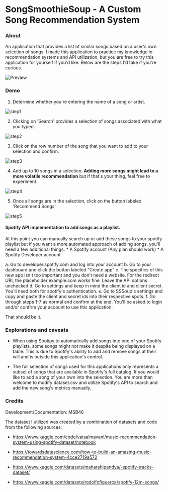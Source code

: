 # SongSmoothieSoup - A Custom Song Recommendation System

### About
An application that provides a list of similar songs based on a user's own selection of songs. I made this application to practice my knowledge in recommendation systems and API utilization, but you are free to try this application for yourself if you'd like. Below are the steps I'd take if you're curious.

![Preview](https://github.com/user-attachments/assets/38f3ca04-a1c8-4da8-b7ee-b72f4e41cfd6)

### Demo
1) Determine whether you're entering the name of a song or artist.

![step1](https://github.com/user-attachments/assets/7495f702-0189-427c-9918-a9da446b119c)

2) Clicking on 'Search' provides a selection of songs associated with what you typed.

![step2](https://github.com/user-attachments/assets/b46d1aa9-f972-44d3-a7e9-bd7c5beea441)

3) Click on the row number of the song that you want to add to your selection and confirm.

![step3](https://github.com/user-attachments/assets/14bc9f9d-7d8b-4e65-8cd9-6a149c72f9c5)

4) Add up to 10 songs in a selection. **Adding more songs might lead to a more volatile recommendation** but if that's your thing, feel free to experiment

![step4](https://github.com/user-attachments/assets/03c0af5c-d41d-4a3d-a000-403011d17832)

5) Once all songs are in the selection, click on the button labeled 'Recommend Songs'

![step5](https://github.com/user-attachments/assets/99efebbf-34a3-4123-8281-852712f7b35d)

#### Spotify API implementation to add songs as a playlist.
At this point you can manually search up or add these songs to your spotify playlist but if you want a more automated approach of adding songs, you'll need a few additional things.
    * A Spotify account (Any plan should work)
    * A Spotify Developer account

a. Go to developer.spotify.com and log into your account
b. Go to your dashboard and click the button labeled "Create app"
c. The specifics of this new app isn't too important and you don't need a website. For the redirect URI, the placeholder example.com works fine. Leave the API options unchecked
d. Go to settings and keep in mind the client id and client secret. You'll need both for spotify's authentication.
e. Go to SSSoup's settings and copy and paste the client and secret ids into their respective spots.
f. Go through steps 1-7 as normal and confirm at the end. You'll be asked to login and/or confirm your account to use this application.

That should be it.

### Explorations and caveats
* When using Spotipy to automatically add songs into one of your Spotify playlists, some songs might not make it despite being displayed on a table. This is due to Spotify's ability to add and remove songs at their will and is outside this application's control.

* The full selection of songs used for this applications only represents a subset of songs that are available in Spotify's full catalog. If you would like to add a song of your own into the selection. You are more than welcome to modify dataset.csv and utilize Spotify's API to search and add the new song's metrics manually.

### Credits
Development/Documentation: MSB46

The dataset I utilized was created by a combination of datasets and code from the following sources:

* https://www.kaggle.com/code/vatsalmavani/music-recommendation-system-using-spotify-dataset/notebook

* https://towardsdatascience.com/how-to-build-an-amazing-music-recommendation-system-4cce2719a572

* https://www.kaggle.com/datasets/maharshipandya/-spotify-tracks-dataset/

* https://www.kaggle.com/datasets/rodolfofigueroa/spotify-12m-songs/
